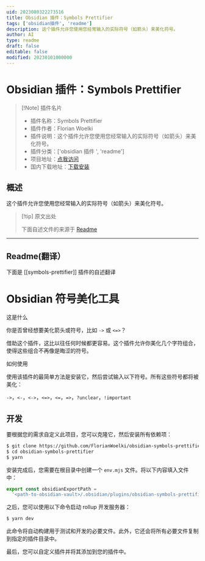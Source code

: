 ```yaml
---
uid: 2023080322273516
title: Obsidian 插件：Symbols Prettifier
tags: ['obsidian插件', 'readme']
description: 这个插件允许您使用您经常输入的实际符号（如箭头）来美化符号。
author: AI
type: readme
draft: false
editable: false
modified: 20230101000000
---
```


# Obsidian 插件：Symbols Prettifier

> [!Note] 插件名片
> - 插件名称：Symbols Prettifier
> - 插件作者：Florian Woelki
> - 插件说明：这个插件允许您使用您经常输入的实际符号（如箭头）来美化符号。
> - 插件分类：['obsidian 插件 ', 'readme']
> - 项目地址：[点我访问](https://github.com/FlorianWoelki/obsidian-symbols-prettifier)
> - 国内下载地址：[下载安装](https://pkmer.cn/products/plugin/pluginMarket/?symbols-prettifier)

## 概述

这个插件允许您使用您经常输入的实际符号（如箭头）来美化符号。

> [!tip] 原文出处
>
>下面自述文件的来源于 [Readme](https://ghproxy.net/https://raw.githubusercontent.com/FlorianWoelki/obsidian-symbols-prettifier/master/README.md)
>

---

## Readme(翻译）

下面是 [[symbols-prettifier]] 插件的自述翻译

# Obsidian 符号美化工具

这是什么

你是否曾经想要美化箭头或符号，比如 `->` 或 `<=>`？

借助这个插件，这比以往任何时候都更容易。这个插件允许你美化几个字符组合，使得这些组合不再像是晦涩的符号。

如何使用

使用该插件的最简单方法是安装它，然后尝试输入以下符号。所有这些符号都将被美化：

`->`，`<-`，`<->`，`<=>`，`<=`，`=>`，`?unclear`，`!important`

## 开发

要根据您的需求自定义此项目，您可以克隆它，然后安装所有依赖项：

```sh
$ git clone https://github.com/FlorianWoelki/obsidian-symbols-prettifier
$ cd obsidian-symbols-prettifier
$ yarn
```

安装完成后，您需要在根目录中创建一个 `env.mjs` 文件。将以下内容填入文件中：

```js
export const obsidianExportPath =
  '<path-to-obsidian-vault>/.obsidian/plugins/obsidian-symbols-prettifier';
```

之后，您可以使用以下命令启动 rollup 开发服务器：

```sh
$ yarn dev
```

此命令将自动构建用于测试和开发的必要文件。此外，它还会将所有必要文件复制到指定的插件目录中。

最后，您可以自定义插件并将其添加到您的插件中。
